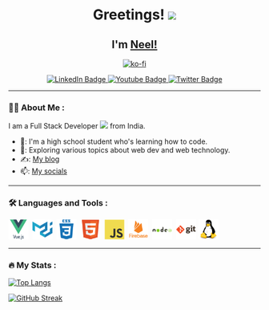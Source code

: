 
<div id="header" align="center">
  <h1>
    Greetings!
    <img src="https://media.giphy.com/media/hvRJCLFzcasrR4ia7z/giphy.gif" width="30px"/>
  </h1>
  
  <h2> I'm <a href="https://and249.codes/" target="_blank">Neel!</a> </h2>
  
  [![ko-fi](https://ko-fi.com/img/githubbutton_sm.svg)](https://ko-fi.com/H2H0CSLCA)

  <div id="badges">
    <a href="https://linkedin.com/in/and249">
      <img src="https://img.shields.io/badge/LinkedIn-blue?style=for-the-badge&logo=linkedin&logoColor=white" alt="LinkedIn Badge"/>
    </a>
    <a href="https://www.instagram.com/and_249">
      <img src="https://img.shields.io/badge/instagram-bc2a8d?style=for-the-badge&logo=instagram&logoColor=white" alt="Youtube Badge"/>
    </a>
    <a href="https://twitter.com/AnindoNeel">
      <img src="https://img.shields.io/badge/Twitter-blue?style=for-the-badge&logo=twitter&logoColor=white" alt="Twitter Badge"/>
    </a>
  </div>
 </div>
 
 ---

### 👨‍💻 About Me :

I am a Full Stack Developer <img src="https://media.giphy.com/media/WUlplcMpOCEmTGBtBW/giphy.gif" width="30"> from India.

- 🔭: I'm a high school student who's learning how to code.
- 🌱: Exploring various topics about web dev and web technology.
- ✍️: [My blog](https://blog.and249.codes/)
- 📫: [My socials](https://and249.codes/socials)

---

### :hammer_and_wrench: Languages and Tools :

<div>
  <img src="https://github.com/devicons/devicon/blob/master/icons/vuejs/vuejs-original-wordmark.svg" title="Vue" alt="Vue" width="40" height="40"/>&nbsp;
  <img src="https://github.com/devicons/devicon/blob/master/icons/materialui/materialui-original.svg" title="Material UI" alt="Material UI" width="40" height="40"/>&nbsp;
  <img src="https://github.com/devicons/devicon/blob/master/icons/css3/css3-plain-wordmark.svg"  title="CSS3" alt="CSS" width="40" height="40"/>&nbsp;
  <img src="https://github.com/devicons/devicon/blob/master/icons/html5/html5-original.svg" title="HTML5" alt="HTML" width="40" height="40"/>&nbsp;
  <img src="https://github.com/devicons/devicon/blob/master/icons/javascript/javascript-original.svg" title="JavaScript" alt="JavaScript" width="40" height="40"/>&nbsp;
  <img src="https://github.com/devicons/devicon/blob/master/icons/firebase/firebase-plain-wordmark.svg" title="Firebase" alt="Firebase" width="40" height="40"/>&nbsp;
  <img src="https://github.com/devicons/devicon/blob/master/icons/nodejs/nodejs-original-wordmark.svg" title="NodeJS" alt="NodeJS" width="40" height="40"/>&nbsp;
  <img src="https://github.com/devicons/devicon/blob/master/icons/git/git-original-wordmark.svg" title="Git" **alt="Git" width="40" height="40"/>
   <img src="https://github.com/devicons/devicon/blob/master/icons/linux/linux-original.svg" title="Linux" **alt="Linux" width="40" height="40"/>
</div>

---

### :fire: My Stats :

[![Top Langs](https://github-readme-stats.vercel.app/api/top-langs/?username=leen-neel&layout=compact&theme=vision-friendly-dark)](https://github.com/anuraghazra/github-readme-stats)

[![GitHub Streak](https://streak-stats.demolab.com?user=leen-neel&theme=dracula&hide_border=true&border_radius=8)](https://git.io/streak-stats)
